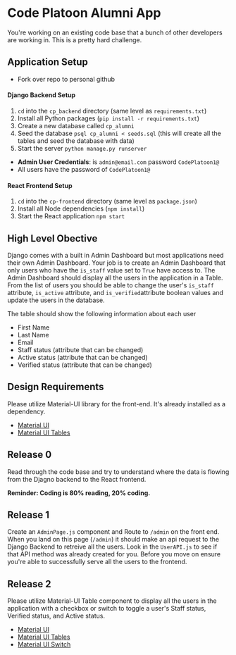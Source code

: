 # Code Platoon Alumni App
You're working on an existing code base that a bunch of other developers are working in. This is a pretty hard challenge.

## Application Setup
-  Fork over repo to personal github
#### Django Backend Setup
1. `cd` into the `cp_backend` directory (same level as `requirements.txt`)
2. Install all Python packages (`pip install -r requirements.txt`)
3. Create a new database called `cp_alumni`
4. Seed the database `psql cp_alumni < seeds.sql` (this will create all the tables and seed the database with data)
5. Start the server `python manage.py runserver`
- **Admin User Credentials**: is `admin@email.com` password `CodePlatoon1@`
- All users have the password of `CodePlatoon1@`

#### React Frontend Setup
1. `cd` into the `cp-frontend` directory (same level as `package.json`)
2. Install all Node dependencies (`npm install`)
3. Start the React application `npm start`


## High Level Obective
Django comes with a built in Admin Dashboard but most applications need their own Admin Dashboard. Your job is to create an Admin Dashboard that only users who have the `is_staff` value set to `True` have access to. The Admin Dashboard should display all the users in the application in a Table. From the list of users you should be able to change the user's `is_staff` attribute, `is_active` attribute, and `is_verified`attribute boolean values and update the users in the database.

The table should show the following information about each user
- First Name
- Last Name
- Email
- Staff status (attribute that can be changed)
- Active status (attribute that can be changed)
- Verified status (attribute that can be changed)

## Design Requirements
Please utilize Material-UI library for the front-end. It's already installed as a dependency.

- [Material UI](https://material-ui.com/)
- [Material UI Tables](https://material-ui.com/components/tables/)

## Release 0
Read through the code base and try to understand where the data is flowing from the Djagno backend to the React frontend.

**Reminder: Coding is 80% reading, 20% coding.**

## Release 1
Create an `AdminPage.js` component and Route to `/admin` on the front end. When you land on this page (`/admin`) it should make an api request to the Django Backend to retreive all the users. Look in the `UserAPI.js` to see if that API method was already created for you. Before you move on ensure you're able to successfully serve all the users to the frontend.

## Release 2
Please utilize Material-UI Table component to display all the users in the application with a checkbox or switch to toggle a user's Staff status, Verified status, and Active status.

- [Material UI](https://material-ui.com/)
- [Material UI Tables](https://material-ui.com/components/tables/)
- [Material UI Switch](https://material-ui.com/components/switches/)


